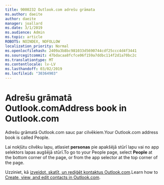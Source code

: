 ```yaml
---
title: 9000232 Outlook.com adrešu grāmata
ms.author: daeite
author: daeite
manager: joallard
ms.date: 3/1/2019
ms.audience: Admin
ms.topic: article
ROBOTS: NOINDEX, NOFOLLOW
localization_priority: Normal
ms.openlocfilehash: 2409a3b8bc981033d5690744cdf25ccc4d4f3441
ms.sourcegitcommit: 47bdacaa8fcfce06f159a7ddbc114f2d1a70bc2c
ms.translationtype: MT
ms.contentlocale: lv-LV
ms.lasthandoff: 03/02/2019
ms.locfileid: "30364903"
---
```

# <a name="address-book-in-outlookcom"></a><span data-ttu-id="6487c-102">Adrešu grāmatā Outlook.com</span><span class="sxs-lookup"><span data-stu-id="6487c-102">Address book in Outlook.com</span></span>

<span data-ttu-id="6487c-103">Adrešu grāmatā Outlook.com sauc par cilvēkiem.</span><span class="sxs-lookup"><span data-stu-id="6487c-103">Your Outlook.com address book is called People.</span></span>

<span data-ttu-id="6487c-104">Lai nokļūtu cilvēku lapu, atlasiet **personas** pie apakšējā stūrī lapu vai no app selektors lapas augšējā stūrī.</span><span class="sxs-lookup"><span data-stu-id="6487c-104">To go to your People page, select **People** at the bottom corner of the page, or from the app selector at the top corner of the page.</span></span>

<span data-ttu-id="6487c-105">Uzziniet, kā [izveidot, skatīt, un rediģēt kontaktus Outlook.com](https://support.office.com/article/5b909158-036e-4820-92f7-2a27f57b9f01).</span><span class="sxs-lookup"><span data-stu-id="6487c-105">Learn how to [Create, view, and edit contacts in Outlook.com](https://support.office.com/article/5b909158-036e-4820-92f7-2a27f57b9f01).</span></span>